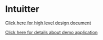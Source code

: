 # Intuitter

[Click here for high level design document](https://github.com/yuga-gandikota/intuitter/blob/master/etc/docs/design.md)

[Click here for details about demo application](https://github.com/yuga-gandikota/intuitter/blob/master/etc/docs/demo.md)
